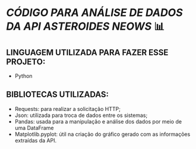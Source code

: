# *CÓDIGO PARA ANÁLISE DE DADOS DA API ASTEROIDES NEOWS* 📊


## LINGUAGEM UTILIZADA PARA FAZER ESSE PROJETO:
  * Python

## BIBLIOTECAS UTILIZADAS:
  * Requests: para realizar a solicitação HTTP;
  * Json: utilizada para troca de dados entre os sistemas;
  * Pandas: usada para a manipulação e análise dos dados por meio de uma DataFrame
  * Matplotlib.pyplot: útil na criação do gráfico gerado com as informações extraídas da API.
    
